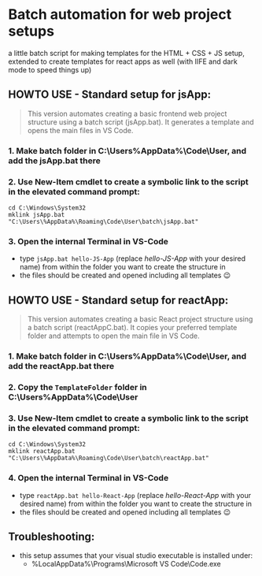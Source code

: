 # Batch automation for web project setups
a little batch script for making templates for the HTML + CSS + JS setup,
extended to create templates for react apps as well
(with IIFE and dark mode to speed things up)

## HOWTO USE - Standard setup for **jsApp**:
>This version automates creating a basic frontend web project structure using a batch script (jsApp.bat). It generates a template and opens the main files in VS Code.
### 1. Make batch folder in C:\Users%AppData%\Code\User, and add the jsApp.bat there
### 2. Use New-Item cmdlet to create a symbolic link to the script in the elevated command prompt:
```
cd C:\Windows\System32
mklink jsApp.bat "C:\Users\%AppData%\Roaming\Code\User\batch\jsApp.bat"
```
### 3. Open the internal Terminal in VS-Code
 - type `jsApp.bat hello-JS-App` (replace _hello-JS-App_ with your desired name) from within the folder you want to create the structure in
 - the files should be created and opened including all templates 😉

## HOWTO USE - Standard setup for **reactApp**:
>This version automates creating a basic React project structure using a batch script (reactAppC.bat). It copies your preferred template folder and attempts to open the main file in VS Code.
### 1. Make batch folder in C:\Users%AppData%\Code\User, and add the reactApp.bat there
### 2. Copy the `TemplateFolder` folder in C:\Users%AppData%\Code\User
### 3. Use New-Item cmdlet to create a symbolic link to the script in the elevated command prompt:
```
cd C:\Windows\System32
mklink reactApp.bat "C:\Users\%AppData%\Roaming\Code\User\batch\reactApp.bat"
```
### 4. Open the internal Terminal in VS-Code
 - type `reactApp.bat hello-React-App` (replace _hello-React-App_ with your desired name) from within the folder you want to create the structure in
 - the files should be created and opened including all templates 😉

## Troubleshooting:
 - this setup assumes that your visual studio executable is installed under:
   - %LocalAppData%\Programs\Microsoft VS Code\Code.exe
